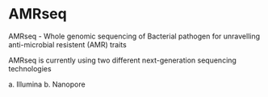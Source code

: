 # AMRseq
AMRseq - Whole genomic sequencing of Bacterial pathogen for unravelling anti-microbial resistent (AMR) traits


AMRseq is currently using two different next-generation sequencing technologies

a. Illumina 
b. Nanopore
